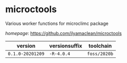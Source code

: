 # microctools

Various worker functions for microclimc package

*homepage*: <https://github.com/ilyamaclean/microctools>

version | versionsuffix | toolchain
--------|---------------|----------
``0.1.0-20201209`` | ``-R-4.0.4`` | ``foss/2020b``
